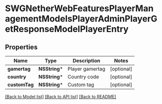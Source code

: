 # SWGNetherWebFeaturesPlayerManagementModelsPlayerAdminPlayerGetResponseModelPlayerEntry

## Properties
Name | Type | Description | Notes
------------ | ------------- | ------------- | -------------
**gamertag** | **NSString*** | Player gamertag | [optional] 
**country** | **NSString*** | Country code | [optional] 
**customTag** | **NSString*** | Custom tag | [optional] 

[[Back to Model list]](../README.md#documentation-for-models) [[Back to API list]](../README.md#documentation-for-api-endpoints) [[Back to README]](../README.md)



